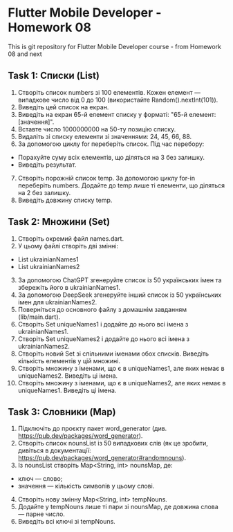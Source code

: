 # Flutter Mobile Developer - Homework 08

This is git repository for Flutter Mobile Developer course - from Homework 08 and next

## Task 1: Списки (List)
1. Створіть список numbers зі 100 елементів. Кожен елемент — випадкове число від 0 до 100 (використайте Random().nextInt(101)).
2. Виведіть цей список на екран.
3. Виведіть на екран 65-й елемент списку у форматі: "65-й елемент: [значення]".
4. Вставте число 1000000000 на 50-ту позицію списку.
5. Видаліть зі списку елементи зі значеннями: 24, 45, 66, 88.
6. За допомогою циклу for переберіть список. Під час перебору:
  * Порахуйте суму всіх елементів, що діляться на 3 без залишку.
  * Виведіть результат.
7. Створіть порожній список temp. За допомогою циклу for-in переберіть numbers. Додайте до temp лише ті елементи, що діляться на 2 без залишку.
8. Виведіть довжину списку temp.




## Task 2: Множини (Set)
1. Створіть окремий файл names.dart.
2. У цьому файлі створіть дві змінні:
  * List<String> ukrainianNames1
  * List<String> ukrainianNames2
3. За допомогою ChatGPT згенеруйте список із 50 українських імен та збережіть його в ukrainianNames1.
4. За допомогою DeepSeek згенеруйте інший список із 50 українських імен для ukrainianNames2.
5. Поверніться до основного файлу з домашнім завданням (lib/main.dart).
6. Створіть Set uniqueNames1 і додайте до нього всі імена з ukrainianNames1.
7. Створіть Set uniqueNames2 і додайте до нього всі імена з ukrainianNames2.
8. Створіть новий Set зі спільними іменами обох списків. Виведіть кількість елементів у цій множині.
9. Створіть множину з іменами, що є в uniqueNames1, але яких немає в uniqueNames2. Виведіть ці імена.
10. Створіть множину з іменами, що є в uniqueNames2, але яких немає в uniqueNames1. Виведіть ці імена.




## Task 3: Словники (Map)
1. Підключіть до проєкту пакет word_generator (див. https://pub.dev/packages/word_generator).
2. Створіть список nounsList із 50 випадкових слів (як це зробити, дивіться в документації: https://pub.dev/packages/word_generator#randomnouns).
3. Із nounsList створіть Map<String, int> nounsMap, де:
  * ключ — слово;
  * значення — кількість символів у цьому слові.
4. Створіть нову змінну Map<String, int> tempNouns.
5. Додайте у tempNouns лише ті пари зі nounsMap, де довжина слова — парне число.
6. Виведіть всі ключі зі tempNouns.